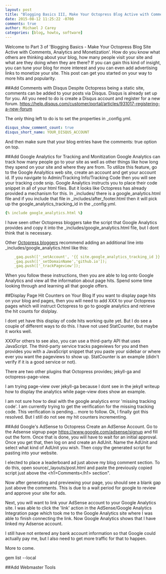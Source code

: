 ```yaml
---
layout: post
title: "Blogging Basics III, Make Your Octopress Blog Active with Comments, Analytics and Product Links"
date: 2015-08-12 11:25:22 -0700
comments: true
author: Michael J Carey
categories: [blog, howto, software]
---
```


Welcome to Part 3 of 'Blogging Basics - Make Your Octopress Blog Site Active with Comments, Analytics and Monetization'.  How do you know what others are thinking about your blog, how many people visit your site and what are they doing when they are there?  If you can gain this kind of insight, you can tune your blog for more interest and you can even add advertising links to monetize your site.  This post can get you started on your way to more hits and popularity. 
<!-- more -->
##Add Comments with Disqus
Despite Octopress being a static site, comments can be added to your posts via Disqus.  Disqus is already set up for you. All you need to do is create a Disqus account and register for a new forum.  https://help.disqus.com/customer/portal/articles/931017-registering-a-new-forum 

The only thing left to do is to set the properties in _config.yml.

``` yaml _config.yml https://michaeljcarey.github.io Source Article
disqus_show_comment_count: true
disqus_short_name: YOUR_DISQUS_ACCOUNT
```

And then make sure that your blog entries have the comments: true option on top.

##Add Google Analytics for Tracking and Monitization
Google Analytics can track how many people go to your site as well as other things like how long they spend on your site and where they are from.  To utilize this feature, go to the Google Analyitics web site, create an account and get your account id.
If you navigate to Admin/Tracking Info/Tracking Code then you will see your tracking code snip.
Google Analytics instructs you to place their code snippet in all of your html files.  But it looks like Octopress has already provided a mechanism for this.  In _includes/ there is a google_analytics.html file and if you include that file in _includes/after_footer.html then it will pick up the google_analytics_tracking_id in the _config.yml.

``` yaml Add to bottom of _includes/after_footer.html https://michaeljcarey.github.io Source Article
{% include google_analytics.html %}
```

I have seen other Octopress bloggers take the script that Google Analytics provides and copy it into the _includes/google_analytics.html file, but I dont think that is necessary.

Other <a href="http://stefanalfbo.github.io/blog/2013/04/17/octopress-google-analytics-github-pages/">Octopress bloggers</a> recommend adding an additional line into _includes/google_analytics.html like this:

``` yaml _includes/google_analytics.html https://michaeljcarey.github.io Source Article
    _gaq.push(['_setAccount', '{{ site.google_analytics_tracking_id }}']);
    _gaq.push(['_setDomainName','github.io']);
    _gaq.push(['_trackPageview']);
```


When you follow these instructions, then you are able to log onto Google Analytics and view all the information about page hits.  Spend some time looking through and learning all that google offers.

##Display Page Hit Counters on Your Blog
If you want to display page hits on your blog and pages, then you will need to add XXX to your Octopress pages which will instruct Octopress to go to google analytics and retrieve the hit counts for dislplay.

I dont yet have this display of code hits working quite yet.  But I do see a couple of different ways to do this. I have not used StatCounter, but maybe it works well.


XXXFor others to see also, you can use a third-party API that uses JavaScript. The third-party service tracks pageviews for you and then provides you with a JavaScript snippet that you paste your sidebar or where ever you want the pageviews to show up. StatCounter is an example (didn't verify if it is a good service or not).

There are two other plugins that Octopress provides; jekyll-ga and octopress-page-view.

I am trying page-view over jekyll-ga because I dont see in the jekyll writeup how to display the analytics while page-view does show an example.

I am not sure how  to deal with the google analytics error 'missing tracking code'.  I am currently trying to get the verification for the missing tracking code.  This verification is pending...  more to follow.  Ok, I finally got this resolved.  But I still do not see my hit counters incrementing.

##Add Google's AdSense to Octopress
Create an AdSense Account.  Go to the Adsense signup page  https://www.google.com/adsense/signup and fill out the form.  Once that is done, you will have to wait for an initial approval.  Once you get that, then log on and create an AdUnit.
Name the AdUnit and select what kind of AdUnit you wish.  Then copy the generated script for pasting into your website.

I elected to place a leaderboard ad just above my blog comment section.  To do this, open source/_layouts/post.html and paste the previously copied script just above the &lt;h1>Comments&lt;/h1> section".

Now after generating and previewing your page, you should see a blank gap just above the comments.  This is due to a wait period for google to review and approve your site for ads.

Next, you will want to link your AdSense account to your Google Analytics site.  I was able to click the 'link' action in the AdSense/Google Analytics Integration page which took me to the Google Analytics site where I was able to finish connecting the link.  Now Google Analytics shows that I have linked my Adsense account.

I still have not entered any bank account information so that Google could actually pay me, but I also need to get more traffic for that to happen.

More to come.


gem list --local



##Add Webmaster Tools






